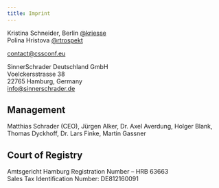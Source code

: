 ```yaml
---
title: Imprint
---
```


Kristina Schneider, Berlin [@kriesse](https://twitter/kriesse)<br/>
Polina Hristova [@rtrospekt](https://twitter/rtrospekt)


[contact@cssconf.eu](mailto://contact@cssconf.eu)

  
SinnerSchrader Deutschland GmbH<br/>
Voelckersstrasse 38<br/>
22765 Hamburg, Germany<br/>
[info@sinnerschrader.de](mailto://info@sinnerschrader.com)


## Management
Matthias Schrader (CEO), Jürgen Alker, Dr. Axel Averdung, Holger Blank, Thomas Dyckhoff, Dr. Lars Finke, Martin Gassner


## Court of Registry
Amtsgericht Hamburg Registration Number – HRB 63663<br/>
Sales Tax Identification Number: DE812160091
